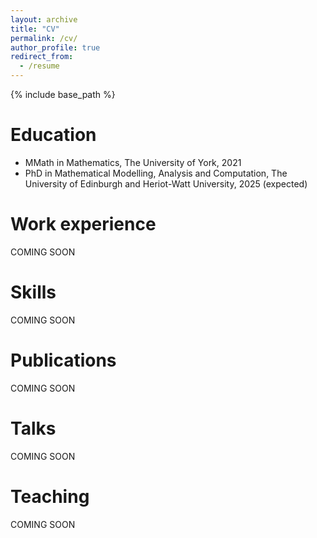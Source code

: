 ```yaml
---
layout: archive
title: "CV"
permalink: /cv/
author_profile: true
redirect_from:
  - /resume
---
```


{% include base_path %}

Education
======
* MMath in Mathematics, The University of York, 2021
* PhD in Mathematical Modelling, Analysis and Computation, The University of Edinburgh and Heriot-Watt University, 2025 (expected)

Work experience
======
COMING SOON
  
Skills
======
COMING SOON

Publications
======
COMING SOON
  
Talks
======
COMING SOON
  
Teaching
======
COMING SOON
